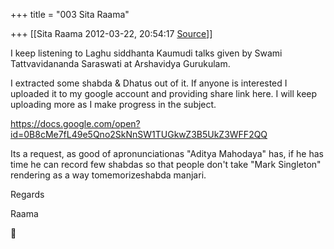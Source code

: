+++
title = "003 Sita Raama"

+++
[[Sita Raama	2012-03-22, 20:54:17 [Source](https://groups.google.com/g/samskrita/c/Lh-ouLHfqVo)]]



I keep listening to Laghu siddhanta Kaumudi talks given by Swami Tattvavidananda Saraswati at Arshavidya Gurukulam.

I extracted some shabda & Dhatus out of it. If anyone is interested I uploaded it to my google account and providing share link here. I will keep uploading more as I make progress in the subject.

  

<https://docs.google.com/open?id=0B8cMe7fL49e5Qno2SkNnSW1TUGkwZ3B5UkZ3WFF2QQ>

  

Its a request, as good of apronunciationas "Aditya Mahodaya" has, if he has time he can record few shabdas so that people don't take "Mark Singleton" rendering as a way tomemorizeshabda manjari.

  

Regards

Raama



